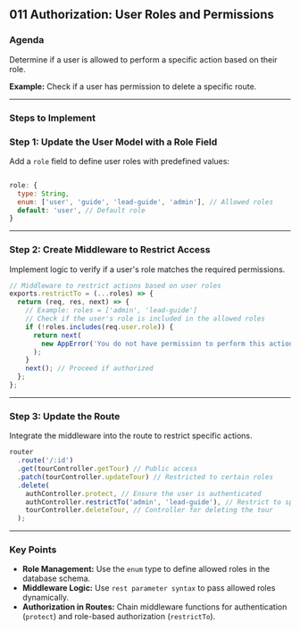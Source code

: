 ## 011 **Authorization: User Roles and Permissions**

### **Agenda**

Determine if a user is allowed to perform a specific action based on their role.

**Example:** Check if a user has permission to delete a specific route.

---

### **Steps to Implement**

### **Step 1: Update the User Model with a Role Field**

Add a `role` field to define user roles with predefined values:

```jsx

role: {
  type: String,
  enum: ['user', 'guide', 'lead-guide', 'admin'], // Allowed roles
  default: 'user', // Default role
}
```

---

### **Step 2: Create Middleware to Restrict Access**

Implement logic to verify if a user's role matches the required permissions.

```jsx
// Middleware to restrict actions based on user roles
exports.restrictTo = (...roles) => {
  return (req, res, next) => {
    // Example: roles = ['admin', 'lead-guide']
    // Check if the user's role is included in the allowed roles
    if (!roles.includes(req.user.role)) {
      return next(
        new AppError('You do not have permission to perform this action', 403),
      );
    }
    next(); // Proceed if authorized
  };
};
```

---

### **Step 3: Update the Route**

Integrate the middleware into the route to restrict specific actions.

```jsx
router
  .route('/:id')
  .get(tourController.getTour) // Public access
  .patch(tourController.updateTour) // Restricted to certain roles
  .delete(
    authController.protect, // Ensure the user is authenticated
    authController.restrictTo('admin', 'lead-guide'), // Restrict to specific roles
    tourController.deleteTour, // Controller for deleting the tour
  );
```

---

### **Key Points**

- **Role Management:** Use the `enum` type to define allowed roles in the database schema.
- **Middleware Logic:** Use `rest parameter syntax` to pass allowed roles dynamically.
- **Authorization in Routes:** Chain middleware functions for authentication (`protect`) and role-based authorization (`restrictTo`).
